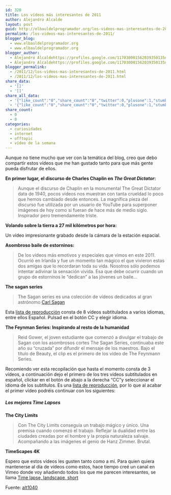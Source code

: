 ```yaml
---
id: 320
title: Los vídeos más interesantes de 2011
author: Alejandro Alcalde
layout: post
guid: http://elbauldelprogramador.org/los-videos-mas-interesantes-de-2011/
permalink: /los-videos-mas-interesantes-de-2011/
blogger_blog:
  - www.elbauldelprogramador.org
  - www.elbauldelprogramador.org
blogger_author:
  - Alejandro Alcaldehttps://profiles.google.com/117030001562039350135noreply@blogger.com
  - Alejandro Alcaldehttps://profiles.google.com/117030001562039350135noreply@blogger.com
blogger_permalink:
  - /2011/12/los-videos-mas-interesantes-de-2011.html
  - /2011/12/los-videos-mas-interesantes-de-2011.html
share_data:
  - '[]'
  - '[]'
share_all_data:
  - '{"like_count":"0","share_count":"0","twitter":0,"plusone":1,"stumble":0,"pinit":0,"count":1,"time":1333551752}'
  - '{"like_count":"0","share_count":"0","twitter":0,"plusone":1,"stumble":0,"pinit":0,"count":1,"time":1333551752}'
share_count:
  - 0
  - 0
categories:
  - curiosidades
  - internet
  - offtopic
  - vídeo de la semana
---
```

Aunque no tiene mucho que ver con la temática del blog, creo que debo compartir estos vídeos que me han gustado tanto para que más gente pueda disfrutar de ellos.

**En primer lugar, el discurso de Charles Chaplin en *The Great Dictator*:**

> Aunque el discurso de Chaplin en la monumental The Great Dictator data de 1940, pocos vídeos nos muestran con tanta crueldad lo poco que hemos cambiado desde entonces. La magnífica pieza del discurso fue utilizada por un usuario de YouTube para superponer imágenes de hoy como si fueran de hace más de medio siglo. Inspirador pero tremendamente triste. 

<div style="text-align:center">
</div>

**Volando sobre la tierra a 27 mil kilómetros por hora:**

Un vídeo impresionante grabado desde la cámara de la estación espacial.

<div style="text-align:center">
</div>

**Asombroso baile de estorninos:**

> De los vídeos más emotivos y especiales que vimos en este 2011. Ocurrió en Irlanda y fue un momento tan mágico el que vivieron estas dos amigas que lo recordaran toda su vida. Nosotros sólo podemos intentar adivinar la sensación vivida. Esa que debe ocurrir cuando un grupo de estorninos le “dedican” a las jóvenes un baile… 

<div style="text-align:center">
</div>

**The sagan series**

> The Sagan series es una colección de vídeos dedicados al gran astrónomo <a target="_balnk" href="http://en.wikipedia.org/wiki/Carl_Sagan">Carl Sagan</a> 

Esta <a target="_blank" href="http://www.youtube.com/playlist?list=PL86C7E56DE6C6294E">lista de reproducción</a> consta de 8 vídeos subtitulados a varios idiomas, entre ellos Español. Pulsad en el botón CC y elegir idioma.

<div style="text-align:center">
</div>

**The Feynman Series: Inspirando al resto de la humanidad**

> Reid Gower, el joven estudiante que comenzó a divulgar el trabajo de Sagan con los asombrosos cortes The Sagan Series, continuaba este año su “cruzada” por difundir el mensaje de los maestros. Bajo el título de Beauty, el clip es el primero de los vídeo de The Feynmann Series. 

Recomiendo ver esta recopilación que hasta el momento consta de 3 vídeos, a continuación dejo el primero de los tres vídeos subtitulados en español, clickar en el botón de abajo a la derecha &#8220;CC&#8221;y seleccionar el idioma de los subtítulos. Es una <a target="_blank" href="http://www.youtube.com/playlist?list=PL7C7908A6B6A1B088">lista de reproducción</a>, por lo que al acabar el primer vídeo podréis continuar con los siguientes:

<div style="text-align:center">
</div>

##### Los mejores Time Lapses

**The City Limits**

> Con The City Limits conseguía un trabajo mágico y único. Una premisa cuando comenzó el trabajo. Reflejar la dualidad entre las ciudades creadas por el hombre y la propia naturaleza salvaje. Acompañando a las imágenes el genio de Hanz Zimmer. Brutal. 

<div style="text-align:center">
</div>

**TimeScapes 4K**

<div style="text-align:center">
</div>

Espero que estos vídeos les gusten tanto como a mí. Para quien quiera mantenerse al día de vídeos como estos, hace tiempo creé un canal en Vimeo donde voy añadiendo todos los que me parecen interesantes, se llama <a target="_blank" href="http://vimeo.com/channels/270031">Time lapse, landscape, short</a>

Fuente: <a target="_blank" href="http://alt1040.com/2011/12/los-mejores-videos-de-2011">alt1040</a>

